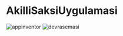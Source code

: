 # AkilliSaksiUygulamasi


![appinventor](https://user-images.githubusercontent.com/29498981/29070576-a427a522-7c48-11e7-926d-42e809b167ad.png)
![devrasemasi](https://user-images.githubusercontent.com/29498981/29070578-a59b8fcc-7c48-11e7-8830-33fb6d101a08.jpg)
